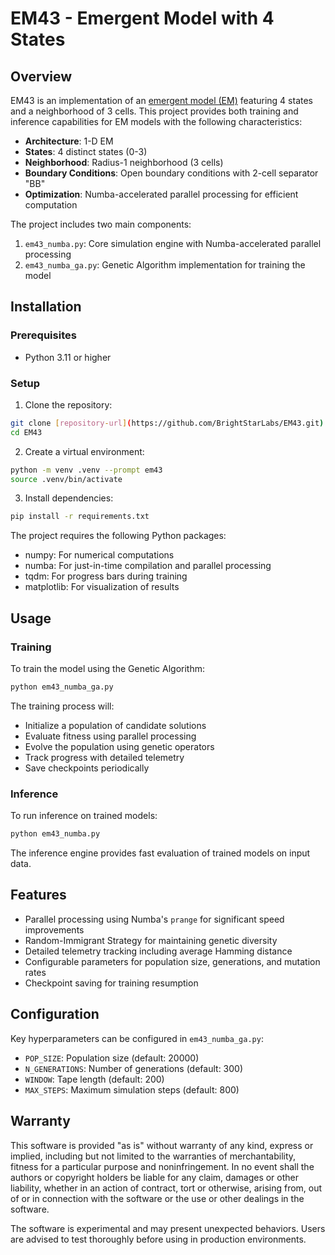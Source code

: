 # EM43 - Emergent Model with 4 States

## Overview
EM43 is an implementation of an [emergent model (EM)](https://new.researchhub.com/fund/4130/emergent-models-a-general-modeling-framework-as-an-alternative-to-neural-networks) featuring 4 states and a neighborhood of 3 cells. This project provides both training and inference capabilities for EM models with the following characteristics:

- **Architecture**: 1-D EM
- **States**: 4 distinct states (0-3)
- **Neighborhood**: Radius-1 neighborhood (3 cells)
- **Boundary Conditions**: Open boundary conditions with 2-cell separator "BB"
- **Optimization**: Numba-accelerated parallel processing for efficient computation

The project includes two main components:
1. `em43_numba.py`: Core simulation engine with Numba-accelerated parallel processing
2. `em43_numba_ga.py`: Genetic Algorithm implementation for training the model

## Installation

### Prerequisites
- Python 3.11 or higher 

### Setup
1. Clone the repository:
```bash
git clone [repository-url](https://github.com/BrightStarLabs/EM43.git)
cd EM43
```
2. Create a virtual environment:
```bash
python -m venv .venv --prompt em43
source .venv/bin/activate
```
3. Install dependencies:
```bash
pip install -r requirements.txt
```

The project requires the following Python packages:
- numpy: For numerical computations
- numba: For just-in-time compilation and parallel processing
- tqdm: For progress bars during training
- matplotlib: For visualization of results

## Usage

### Training
To train the model using the Genetic Algorithm:
```bash
python em43_numba_ga.py
```

The training process will:
- Initialize a population of candidate solutions
- Evaluate fitness using parallel processing
- Evolve the population using genetic operators
- Track progress with detailed telemetry
- Save checkpoints periodically

### Inference
To run inference on trained models:
```bash
python em43_numba.py
```

The inference engine provides fast evaluation of trained models on input data.

## Features
- Parallel processing using Numba's `prange` for significant speed improvements
- Random-Immigrant Strategy for maintaining genetic diversity
- Detailed telemetry tracking including average Hamming distance
- Configurable parameters for population size, generations, and mutation rates
- Checkpoint saving for training resumption

## Configuration
Key hyperparameters can be configured in `em43_numba_ga.py`:
- `POP_SIZE`: Population size (default: 20000)
- `N_GENERATIONS`: Number of generations (default: 300)
- `WINDOW`: Tape length (default: 200)
- `MAX_STEPS`: Maximum simulation steps (default: 800)


## Warranty
This software is provided "as is" without warranty of any kind, express or
implied, including but not limited to the warranties of merchantability,
fitness for a particular purpose and noninfringement. In no event shall the
authors or copyright holders be liable for any claim, damages or other
liability, whether in an action of contract, tort or otherwise, arising from,
out of or in connection with the software or the use or other dealings in the
software.

The software is experimental and may present unexpected behaviors. Users are
advised to test thoroughly before using in production environments.
